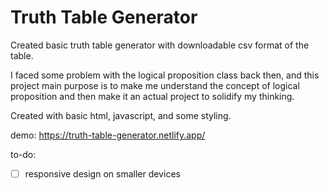 # Truth Table Generator
Created basic truth table generator with downloadable csv format of the table.

I faced some problem with the logical proposition class back then, and this project main purpose is to make me understand the concept of logical proposition and then make it an actual project to solidify my thinking. 

Created with basic html, javascript, and some styling.

demo: https://truth-table-generator.netlify.app/

to-do:
- [ ] responsive design on smaller devices
